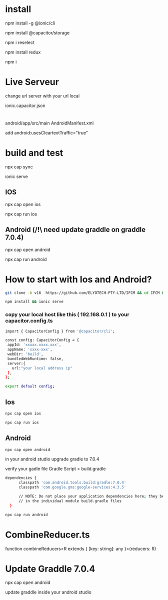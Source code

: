 # install

npm install -g @ionic/cli 


npm install @capacitor/storage


npm i reselect


npm install redux


npm i 

 # Live Serveur
 change url server with your url local 
 
 
 ionic.capacitor.json 
  #
   android/app/src/main  AndroidManifest.xml 
   
   
   add android:usesCleartextTraffic="true"
 # build and test 
 npx cap sync 
 
 ionic serve
## IOS 
npx cap open ios 


npx cap run  ios
## Android (/!\ need update graddle on graddle 7.0.4)  
npx cap open android 


npx cap run  android

 # How to start with Ios and Android?
  ```sh
git clone -b v16  https://github.com/ELYOTECH-PTY-LTD/IFCM && cd IFCM && npm install -g @ionic/cli 

```

 ```sh
npm install && ionic serve
```


###    copy your local host like this ( 192.168.0.1 ) to your capacitor.config.ts 
    
 ```sh
import { CapacitorConfig } from '@capacitor/cli';

const config: CapacitorConfig = {
  appId: 'xxxxx.xxxx.xxx',
  appName: 'xxxx-xxx',
  webDir: 'build',
  bundledWebRuntime: false,
  server:{
    url:"your local address ip"
  },
};

export default config;

```

  ## Ios
  ```sh
npx cap open ios
```
  ```sh
npx cap run ios
```
## Android
 ```sh
npx cap open android
```
in your android studio upgrade gradle to 7.0.4

verify your gadle file Gradle Script > build.gradle

  ```sh
dependencies {
        classpath 'com.android.tools.build:gradle:7.0.4'
        classpath 'com.google.gms:google-services:4.3.5'

        // NOTE: Do not place your application dependencies here; they belong
        // in the individual module build.gradle files
    }
```
 ```sh
npx cap run android
```
# CombineReducer.ts
function combineReducers<R extends { [key: string]: any }>(reducers: R)

# Update Graddle 7.0.4
npx cap open android 


update graddle inside your android studio
